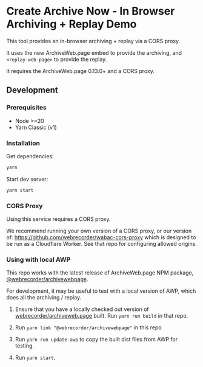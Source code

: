 # Create Archive Now - In Browser Archiving + Replay Demo

This tool provides an in-browser archiving + replay via a CORS proxy.

It uses the new ArchiveWeb.page embed <archive-web-page> to provide the archiving,
and `<replay-web-page>` to provide the replay.

It requires the ArchiveWeb.page 0.13.0+ and a CORS proxy.

## Development

### Prerequisites

- Node >=20
- Yarn Classic (v1)

### Installation

Get dependencies:

```sh
yarn
```

Start dev server:

```sh
yarn start
```

### CORS Proxy

Using this service requires a CORS proxy.

We recommend running your own version of a CORS proxy, or our version of: https://github.com/webrecorder/wabac-cors-proxy
which is designed to be run as a Cloudflare Worker. See that repo for configuring allowed origins.

### Using with local AWP

This repo works with the latest release of ArchiveWeb.page NPM package, [@webrecorder/archivewebpage](https://npmjs.com/package/@webrecorder/archivewebpage).

For development, it may be useful to test with a local version of AWP, which does all the archiving / replay.

1) Ensure that you have a locally checked out version of [webrecorder/archiveweb.page](https://github.com/webrecorder/archiveweb.page) built. Run `yarn run build` in that repo.

2) Run `yarn link "@webrecorder/archivewebpage"` in this repo

3) Run `yarn run update-awp` to copy the built dist files from AWP for testing.

4) Run `yarn start`.

